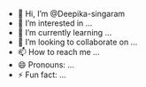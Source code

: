 - 👋 Hi, I’m @Deepika-singaram
- 👀 I’m interested in ...
- 🌱 I’m currently learning ...
- 💞️ I’m looking to collaborate on ...
- 📫 How to reach me ...
- 😄 Pronouns: ...
- ⚡ Fun fact: ...

<!---
Deepika-singaram/Deepika-singaram is a ✨ special ✨ repository because its `README.md` (this file) appears on your GitHub profile.
You can click the Preview link to take a look at your changes.
--->

